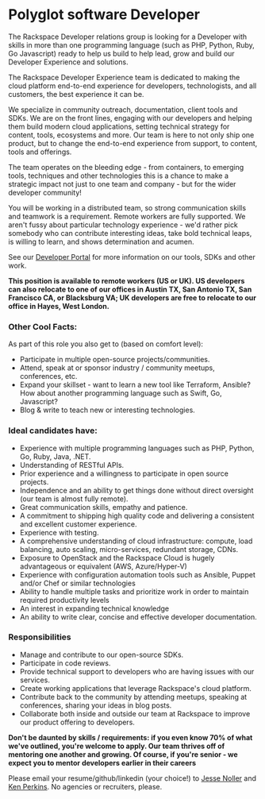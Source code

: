 # Polyglot software Developer

The Rackspace Developer relations group is looking for a Developer with skills in
more than one programming language (such as PHP, Python, Ruby, Go Javascript)
ready to help us build to help lead, grow and build our Developer Experience
and solutions.

The Rackspace Developer Experience team is dedicated to making the cloud
platform end-to-end experience for developers, technologists, and all
customers, the best experience it can be.

We specialize in community outreach, documentation, client tools and SDKs.
We are on the front lines, engaging with our developers and helping them
build modern cloud applications, setting technical strategy for content,
tools, ecosystems and more. Our team is here to not only ship one product,
but to change the end-to-end experience from support, to content, tools and offerings.

The team operates on the bleeding edge - from containers, to emerging tools,
techniques and other technologies this is a chance to make a strategic impact
not just to one team and company - but for the wider developer community!

You will be working in a distributed team, so strong communication skills
and teamwork is a requirement. Remote workers are fully supported. We aren't
fussy about particular technology experience - we'd rather pick somebody
who can contribute interesting ideas, take bold technical leaps, is willing
to learn, and shows determination and acumen.

See our [Developer Portal](https://developer.rackspace.com) for more information
on our tools, SDKs and other work.

**This position is available to remote workers (US or UK). US developers can also relocate to one of our offices in Austin TX, San Antonio TX, San Francisco CA, or Blacksburg VA; UK developers are free to relocate to our office in Hayes, West London.**

### Other Cool Facts:

As part of this role you also get to (based on comfort level):

* Participate in multiple open-source projects/communities.
* Attend, speak at or sponsor industry / community meetups, conferences, etc.
* Expand your skillset - want to learn a new tool like Terraform, Ansible? How about another programming language such as Swift, Go, Javascript?
* Blog & write to teach new or interesting technologies.

### Ideal candidates have:

* Experience with multiple programming languages such as PHP, Python, Go, Ruby, Java, .NET.
* Understanding of RESTful APIs.
* Prior experience and a willingness to participate in open source projects.
* Independence and an ability to get things done without direct oversight (our team is almost fully remote).
* Great communication skills, empathy and patience.
* A commitment to shipping high quality code and delivering a consistent and excellent customer experience.
* Experience with testing.
* A comprehensive understanding of cloud infrastructure: compute, load balancing, auto scaling, micro-services, redundant storage, CDNs.
* Exposure to OpenStack and the Rackspace Cloud is hugely advantageous or equivalent (AWS, Azure/Hyper-V)
* Experience with configuration automation tools such as Ansible, Puppet and/or Chef or similar technologies
* Ability to handle multiple tasks and prioritize work in order to maintain required productivity levels
* An interest in expanding technical knowledge
* An ability to write clear, concise and effective developer documentation.

### Responsibilities

* Manage and contribute to our open-source SDKs.
* Participate in code reviews.
* Provide technical support to developers who are having issues with our services.
* Create working applications that leverage Rackspace's cloud platform.
* Contribute back to the community by attending meetups, speaking at conferences, sharing your ideas in blog posts.
* Collaborate both inside and outside our team at Rackspace to improve our product offering to developers.

**Don't be daunted by skills / requirements: if you even know 70% of what we've
outlined, you're welcome to apply. Our team thrives off of mentoring one another
and growing. Of course, if you're senior - we expect you to mentor developers
earlier in their careers**

Please email your resume/github/linkedin (your choice!) to [Jesse Noller](mailto:jesse.noller@rackspace.com) and [Ken Perkins](mailto:ken.perkins@rackspace.com). No agencies or recruiters, please.
